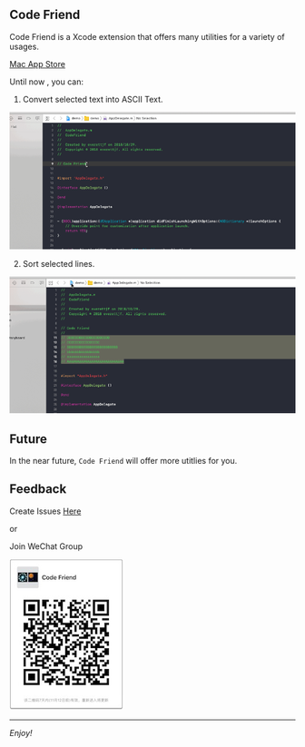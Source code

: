 ## Code Friend

Code Friend is a Xcode extension that offers many utilities for a variety of usages.

[Mac App Store](https://itunes.apple.com/cn/app/code-friend/id1441249580)

Until now , you can:

1) Convert selected text into ASCII Text.

![](image/codefriend-asciitext.gif)

2) Sort selected lines.

![](image/codefriend-sort.gif)

## Future

In the near future, `Code Friend` will offer more utitlies for you.


## Feedback

Create Issues [Here](https://github.com/qvcodefriend/qvcodefriend.github.io/issues)

or 

Join WeChat Group

![](image/codefriend_wechatgroup_small.jpg)

---

*Enjoy!*
